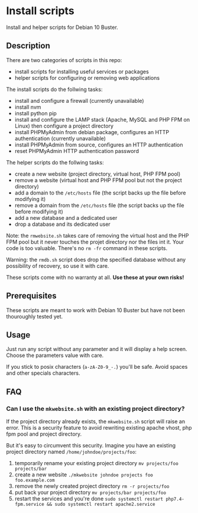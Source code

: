 # Install scripts

Install and helper scripts for Debian 10 Buster.

## Description

There are two categories of scripts in this repo:

- install scripts for installing useful services or packages
- helper scripts for configuring or removing web applications

The install scripts do the follwing tasks:

- install and configure a firewall (currently unavailable)
- install nvm
- install python pip
- install and configure the LAMP stack (Apache, MySQL and PHP FPM on Linux) then configure a project directory
- install PHPMyAdmin from debian package, configures an HTTP authentication (currently unavailable)
- install PHPMyAdmin from source, configures an HTTP authentication
- reset PHPMyAdmin HTTP authentication password

The helper scripts do the follwing tasks:

- create a new website (project directory, virtual host, PHP FPM pool)
- remove a website (virtual host and PHP FPM pool but not the project directory)
- add a domain to the `/etc/hosts` file (the script backs up the file before modifying it)
- remove a domain from the `/etc/hosts` file (the script backs up the file before modifying it)
- add a new database and a dedicated user
- drop a database and its dedicated user

Note: the `rmwebsite.sh` takes care of removing the virtual host and the PHP FPM pool but it never touches the projet directory nor the files int it.
Your code is too valuable. There's no `rm -fr` command in these scripts.

Warning: the `rmdb.sh` script does drop the specified database without any possibility of recovery, so use it with care.

These scripts come with no warranty at all.
**Use these at your own risks!**

## Prerequisites

These scripts are meant to work with Debian 10 Buster but have not been thouroughly tested yet.

## Usage

Just run any script without any parameter and it will display a help screen.
Choose the parameters value with care.

If you stick to posix characters (`a-zA-Z0-9_-.`) you'll be safe.
Avoid spaces and other specials characters.

## FAQ

### Can I use the `mkwebsite.sh` with an existing project directory?

If the project directory already exists, the `mkwebsite.sh` script will raise an error.
This is a security feature to avoid rewriting existing apache vhost, php fpm pool and project directory.

But it's easy to circumvent this security.
Imagine you have an existing project directory named `/home/johndoe/projects/foo`:

1. temporarily rename your existing project directory `mv projects/foo projects/bar`
2. create a new website `./mkwebsite johndoe projects foo foo.example.com`
3. remove the newly created project directory `rm -r projects/foo`
4. put back your project directory `mv projects/bar projects/foo`
5. restart the services and you're done `sudo systemctl restart php7.4-fpm.service && sudo systemctl restart apache2.service`

